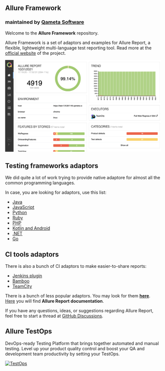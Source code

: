 ## Allure Framework
### maintained by [Qameta Software](http://qameta.io/?utm_source=github&utm_medium=readme&utm_campaign=header-link)

Welcome to the **Allure Framework** repository. 

Allure Framework is a set of adaptors and examples for Allure Report, a flexible, lightweight multi-language test reporting tool. Read more at the [official website](https://qameta.io/allure-report) of the project.

![Allure Report](https://github.com/allure-framework/allure2/raw/master/.github/preview_report.png)

## Testing frameworks adaptors
We did quite a lot of work trying to provide native adaptore for almost all the common programming languages. 

In case, you are looking for adaptors, use this list:
- [Java](https://github.com/allure-framework/allure-java)
- [JavaScript](https://github.com/allure-framework/allure-js)
- [Python](https://github.com/allure-framework/allure-python)
- [Ruby](https://github.com/allure-framework/allure-ruby) 
- [PHP](https://github.com/allure-framework/allure-php-commons2)
- [Kotlin and Android](https://github.com/allure-framework/allure-kotlin)
- [.NET](https://github.com/allure-framework/allure-csharp)
- [Go](https://github.com/ozontech/allure-go)

## CI tools adaptors
There is also a bunch of CI adaptors to make easier-to-share reports:
- [Jenkins plugin](https://plugins.jenkins.io/allure-jenkins-plugin/)
- [Bamboo](https://github.com/allure-framework/allure-bamboo)
- [TeamCity](https://github.com/allure-framework/allure-teamcity)

There is a bunch of less popular adaptors. You may look for them **[here](https://github.com/orgs/allure-framework/repositories)**.
[Here](https://docs.qameta.io/allure-report/) you will find **Allure Report documentation**.

If you have any questions, ideas, or suggestions regarding Allure Report, feel free to start a thread at [GitHub Discussions](https://github.com/allure-framework/allure2/discussions).

## Allure TestOps

DevOps-ready Testing Platform that brings together automated and manual testing.
Level up your product quality control and boost your QA and development team productivity by setting your TestOps. 

[![TestOps](https://github.com/allure-framework/allure2/raw/master/.github/preview_testops.png)](http://qameta.io/?utm_source=github&utm_medium=readme&utm_campaign=footer-pic-link)
